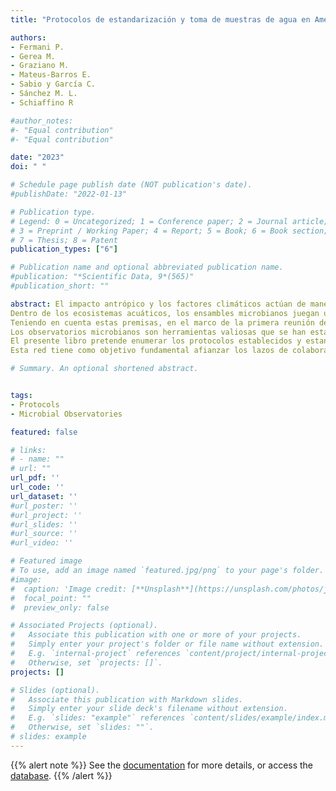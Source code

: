```yaml
---
title: "Protocolos de estandarización y toma de muestras de agua en América Latina"

authors:
- Fermani P.
- Gerea M.
- Graziano M.
- Mateus-Barros E.
- Sabio y García C.
- Sánchez M. L. 
- Schiaffino R

#author_notes:
#- "Equal contribution"
#- "Equal contribution"

date: "2023"
doi: " "

# Schedule page publish date (NOT publication's date).
#publishDate: "2022-01-13"

# Publication type.
# Legend: 0 = Uncategorized; 1 = Conference paper; 2 = Journal article;
# 3 = Preprint / Working Paper; 4 = Report; 5 = Book; 6 = Book section;
# 7 = Thesis; 8 = Patent
publication_types: ["6"]

# Publication name and optional abbreviated publication name.
#publication: "*Scientific Data, 9*(565)"
#publication_short: ""

abstract: El impacto antrópico y los factores climáticos actúan de manera conjunta sobre los ecosistemas como agentes forzantes de cambios, llevando muchas veces al deterioro de los mismos. El efecto de estos agentes depende de la localización geográfica, el clima y la vegetación, entre otros factores naturales y antrópicos que caracterizan los ambientes estudiados. Para comprender el impacto de estos factores sobre los ecosistemas acuáticos y/o terrestres es importante contar con información continua, estandarizada y extendida en el tiempo.
Dentro de los ecosistemas acuáticos, los ensambles microbianos juegan un rol fundamental en los ciclos de la materia y energía; y además tienen la potencialidad de ser indicadores robustos del estado ecológico y sanitario de los mismos, debido a su sensibilidad y rápida respuesta a los cambios ambientales. En este sentido, el monitoreo a largo plazo de los ensambles microbianos podría brindar valiosa información sobre las características de los cuerpos de agua y los cambios que éstos sufren.
Teniendo en cuenta estas premisas, en el marco de la primera reunión de la red colaborativa en ecología acuática microbiana de América Latina (µSudAqua), realizada en La Paloma (Rocha, Uruguay) en diciembre de 2017, se decidió crear un conjunto de observatorios cuyo objetivo principal es evaluar de qué manera el impacto antrópico y los factores climáticos, en un gradiente latitudinal, influencian la estructura y dinámica de la comunidad microbiana a nivel continental en la diversidad de ambientes acuáticos de la región. Es así que nace la Red de Observatorios Microbianos de Latinoamérica.
Los observatorios microbianos son herramientas valiosas que se han establecido alrededor del mundo para tener acceso a información sistematizada sobre las comunidades microscópicas. Sin embargo, en América Latina son escasos. En esta Red de Observatorios se seleccionaron sitios-observatorios correspondientes a diferentes ambientes acuáticos (dulces, marinos, lénticos, lóticos, con diferentes tipos de impacto antrópico) teniendo en cuenta la accesibilidad a los mismos para lograr la continuidad de los muestreos. Asimismo, los sitios-observatorios elegidos contemplan una frecuencia mínima bimestral (preferentemente mensual) y simultánea, en la capa superficial de la columna de agua (eufótica), y la medición de parámetros sencillos, utilizando protocolos consensuados entre sus integrantes, que faciliten la continuidad a largo plazo y la posibilidad de realizar análisis comparativos entre los distintos sitios.
El presente libro pretende enumerar los protocolos establecidos y estandarizados para la toma de muestras de parámetros físico-químicos y comunidades biológicas en el agua, y el posterior análisis en el laboratorio, teniendo en cuenta los diferentes cuerpos de agua.
Esta red tiene como objetivo fundamental afianzar los lazos de colaboración entre laboratorios de investigación de diferentes países latinoamericanos para potenciar las capacidades y conocimientos de cada grupo. De esta manera, pretendemos promover el intercambio de saberes para encontrar respuestas colectivas a preguntas que nos conciernen como región.

# Summary. An optional shortened abstract.


tags:
- Protocols
- Microbial Observatories

featured: false

# links:
# - name: ""
# url: ""
url_pdf: ''
url_code: ''
url_dataset: ''
#url_poster: ''
#url_project: ''
#url_slides: ''
#url_source: ''
#url_video: ''

# Featured image
# To use, add an image named `featured.jpg/png` to your page's folder. 
#image:
#  caption: 'Image credit: [**Unsplash**](https://unsplash.com/photos/jdD8gXaTZsc)'
#  focal_point: ""
#  preview_only: false

# Associated Projects (optional).
#   Associate this publication with one or more of your projects.
#   Simply enter your project's folder or file name without extension.
#   E.g. `internal-project` references `content/project/internal-project/index.md`.
#   Otherwise, set `projects: []`.
projects: []

# Slides (optional).
#   Associate this publication with Markdown slides.
#   Simply enter your slide deck's filename without extension.
#   E.g. `slides: "example"` references `content/slides/example/index.md`.
#   Otherwise, set `slides: ""`.
# slides: example
---
```


{{% alert note %}}
See the [documentation](https://github.com/microsudaqua/usudaquadb) for more details, or access the [database](https://doi.org/10.5281/zenodo.6802178).
{{% /alert %}}